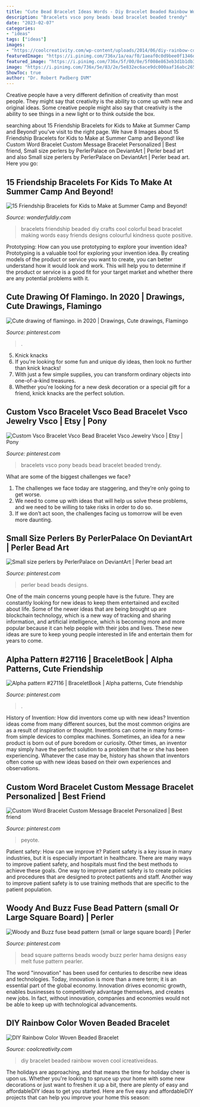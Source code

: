 ```yaml
---
title: "Cute Bead Bracelet Ideas Words - Diy Bracelet Beaded Rainbow Woven Cool Icreativeideas"
description: "Bracelets vsco pony beads bead bracelet beaded trendy"
date: "2023-02-07"
categories:
- "ideas"
tags: ["ideas"]
images:
- "https://coolcreativity.com/wp-content/uploads/2014/06/diy-rainbow-color-woven-beaded-bracelet07.jpg"
featuredImage: "https://i.pinimg.com/736x/1a/ea/f0/1aeaf0c0d9bee0f1346d841dbe0b56e1.jpg"
featured_image: "https://i.pinimg.com/736x/5f/00/8e/5f008e863eb3d1b1db3385fcb45c834e.jpg"
image: "https://i.pinimg.com/736x/5e/83/2e/5e832ec6ace9dc000aaf16abc265678f.jpg"
ShowToc: true
author: "Dr. Robert Padberg DVM"
---
```



Creative people have a very different definition of creativity than most people. They might say that creativity is the ability to come up with new and original ideas. Some creative people might also say that creativity is the ability to see things in a new light or to think outside the box.

	

		
searching about 15 Friendship Bracelets for Kids to Make at Summer Camp and Beyond! you've visit to the right page. We have 8 Images about 15 Friendship Bracelets for Kids to Make at Summer Camp and Beyond! like Custom Word Bracelet Custom Message Bracelet Personalized | Best friend, Small size perlers by PerlerPalace on DeviantArt | Perler bead art and also Small size perlers by PerlerPalace on DeviantArt | Perler bead art. Here you go:
		
    
## 15 Friendship Bracelets For Kids To Make At Summer Camp And Beyond!

<img loading=lazy src="https://cdn.wonderfuldiy.com/wp-content/uploads/2018/06/Colourful-bead-and-quote-friendship-bracelets.jpg" onerror="this.onerror=null;this.src='https://tse1.mm.bing.net/th?id=OIP.p8BjTcGuNkgk0Ip1phJHtAHaE5&amp;pid=15.1';" alt="15 Friendship Bracelets for Kids to Make at Summer Camp and Beyond!">

_Source: wonderfuldiy.com_

>bracelets friendship beaded diy crafts cool colorful bead bracelet making words easy friends designs colourful kindness quote positive. 

	

Prototyping: How can you use prototyping to explore your invention idea?
Prototyping is a valuable tool for exploring your invention idea. By creating models of the product or service you want to create, you can better understand how it would look and work. This will help you to determine if the product or service is a good fit for your target market and whether there are any potential problems with it.

    
## Cute Drawing Of Flamingo. In 2020 | Drawings, Cute Drawings, Flamingo

<img loading=lazy src="https://i.pinimg.com/736x/5f/00/8e/5f008e863eb3d1b1db3385fcb45c834e.jpg" onerror="this.onerror=null;this.src='https://tse3.mm.bing.net/th?id=OIP.6SVxE1TDNkBOQIQtECqqugHaK8&amp;pid=15.1';" alt="Cute drawing of flamingo. in 2020 | Drawings, Cute drawings, Flamingo">

_Source: pinterest.com_

>. 

	

5. Knick knacks
1. If you're looking for some fun and unique diy ideas, then look no further than knick knacks!
2. With just a few simple supplies, you can transform ordinary objects into one-of-a-kind treasures.
3. Whether you're looking for a new desk decoration or a special gift for a friend, knick knacks are the perfect solution.

    
## Custom Vsco Bracelet Vsco Bead Bracelet Vsco Jewelry Vsco | Etsy | Pony

<img loading=lazy src="https://i.pinimg.com/736x/c4/03/25/c4032586b67ad798c18558a8bce784ae.jpg" onerror="this.onerror=null;this.src='https://tse4.mm.bing.net/th?id=OIP.5cGaM7DiENJrQ_FtiASp-AHaJ3&amp;pid=15.1';" alt="Custom Vsco Bracelet Vsco Bead Bracelet Vsco Jewelry Vsco | Etsy | Pony">

_Source: pinterest.com_

>bracelets vsco pony beads bead bracelet beaded trendy. 

	

What are some of the biggest challenges we face?
1. The challenges we face today are staggering, and they’re only going to get worse.
2. We need to come up with ideas that will help us solve these problems, and we need to be willing to take risks in order to do so.
3. If we don’t act soon, the challenges facing us tomorrow will be even more daunting.

    
## Small Size Perlers By PerlerPalace On DeviantArt | Perler Bead Art

<img loading=lazy src="https://i.pinimg.com/736x/65/9b/d9/659bd9ca04f2a153c2dcc4d2e30a657d--perler-bead-art.jpg" onerror="this.onerror=null;this.src='https://tse1.mm.bing.net/th?id=OIP.4oIswZocx4CwzozEeEfOjgHaJ3&amp;pid=15.1';" alt="Small size perlers by PerlerPalace on DeviantArt | Perler bead art">

_Source: pinterest.com_

>perler bead beads designs. 

	

One of the main concerns young people have is the future. They are constantly looking for new ideas to keep them entertained and excited about life. Some of the newer ideas that are being brought up are blockchain technology, which is a new way of tracking and sharing information, and artificial intelligence, which is becoming more and more popular because it can help people with their jobs and lives. These new ideas are sure to keep young people interested in life and entertain them for years to come.

    
## Alpha Pattern #27116 | BraceletBook | Alpha Patterns, Cute Friendship

<img loading=lazy src="https://i.pinimg.com/736x/1a/ea/f0/1aeaf0c0d9bee0f1346d841dbe0b56e1.jpg" onerror="this.onerror=null;this.src='https://tse1.mm.bing.net/th?id=OIP.qW3LD8Dc_Y4rNQ2QJ-C6egHaK2&amp;pid=15.1';" alt="Alpha pattern #27116 | BraceletBook | Alpha patterns, Cute friendship">

_Source: pinterest.com_

>. 

	

History of Invention: How did inventors come up with new ideas?
Invention ideas come from many different sources, but the most common origins are as a result of inspiration or thought. Inventions can come in many forms- from simple devices to complex machines. Sometimes, an idea for a new product is born out of pure boredom or curiosity. Other times, an inventor may simply have the perfect solution to a problem that he or she has been experiencing. Whatever the case may be, history has shown that inventors often come up with new ideas based on their own experiences and observations.

    
## Custom Word Bracelet Custom Message Bracelet Personalized | Best Friend

<img loading=lazy src="https://i.pinimg.com/736x/5e/83/2e/5e832ec6ace9dc000aaf16abc265678f.jpg" onerror="this.onerror=null;this.src='https://tse4.mm.bing.net/th?id=OIP.dH0Kc2-Z022Q1H_nrYLJJAHaJ3&amp;pid=15.1';" alt="Custom Word Bracelet Custom Message Bracelet Personalized | Best friend">

_Source: pinterest.com_

>peyote. 

	

Patient safety: How can we improve it?
Patient safety is a key issue in many industries, but it is especially important in healthcare. There are many ways to improve patient safety, and hospitals must find the best methods to achieve these goals. One way to improve patient safety is to create policies and procedures that are designed to protect patients and staff. Another way to improve patient safety is to use training methods that are specific to the patient population.

    
## Woody And Buzz Fuse Bead Pattern (small Or Large Square Board) | Perler

<img loading=lazy src="https://i.pinimg.com/736x/c0/63/c5/c063c54817371ab99fb38963de941ee6.jpg" onerror="this.onerror=null;this.src='https://tse2.mm.bing.net/th?id=OIP.LoBZ9FnqirpE-TflWGgmbgHaJ3&amp;pid=15.1';" alt="Woody and Buzz fuse bead pattern (small or large square board) | Perler">

_Source: pinterest.com_

>bead square patterns beads woody buzz perler hama designs easy melt fuse pattern pearler. 

	

The word "innovation" has been used for centuries to describe new ideas and technologies. Today, innovation is more than a mere term; it is an essential part of the global economy. Innovation drives economic growth, enables businesses to competitively advantage themselves, and creates new jobs. In fact, without innovation, companies and economies would not be able to keep up with technological advancements.

    
## DIY Rainbow Color Woven Beaded Bracelet

<img loading=lazy src="https://coolcreativity.com/wp-content/uploads/2014/06/diy-rainbow-color-woven-beaded-bracelet07.jpg" onerror="this.onerror=null;this.src='https://tse1.mm.bing.net/th?id=OIP.an9y8aqzM2G_GGnqKN_b4wHaFS&amp;pid=15.1';" alt="DIY Rainbow Color Woven Beaded Bracelet">

_Source: coolcreativity.com_

>diy bracelet beaded rainbow woven cool icreativeideas. 

	

The holidays are approaching, and that means the time for holiday cheer is upon us. Whether you're looking to spruce up your home with some new decorations or just want to freshen it up a bit, there are plenty of easy and affordableDIY ideas to get you started. Here are five easy and affordableDIY projects that can help you improve your home this season: 

